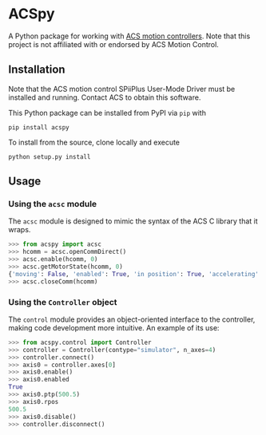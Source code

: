 ACSpy
=====

A Python package for working with [ACS motion controllers](https://www.acsmotioncontrol.com/). Note that this project is not 
affiliated with or endorsed by ACS Motion Control. 


Installation
------------

Note that the ACS motion control SPiiPlus User-Mode Driver must be installed and running. Contact ACS to obtain this software.

This Python package can be installed from PyPI via `pip` with

    pip install acspy
    
To install from the source, clone locally and execute

    python setup.py install


Usage
-----

### Using the `acsc` module

The `acsc` module is designed to mimic the syntax of the ACS C library that it
wraps.

```python
>>> from acspy import acsc
>>> hcomm = acsc.openCommDirect()
>>> acsc.enable(hcomm, 0)
>>> acsc.getMotorState(hcomm, 0)
{'moving': False, 'enabled': True, 'in position': True, 'accelerating': False}
>>> acsc.closeComm(hcomm)
```


### Using the `Controller` object

The `control` module provides an object-oriented interface to the controller,
making code development more intuitive. An example of its use:

```python
>>> from acspy.control import Controller
>>> controller = Controller(contype="simulator", n_axes=4)
>>> controller.connect()
>>> axis0 = controller.axes[0]
>>> axis0.enable()
>>> axis0.enabled
True
>>> axis0.ptp(500.5)
>>> axis0.rpos
500.5
>>> axis0.disable()
>>> controller.disconnect()
```
